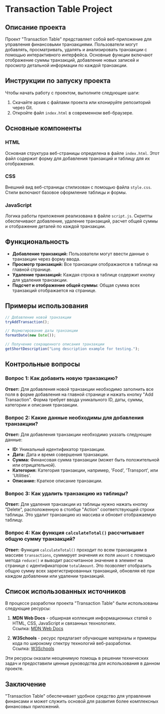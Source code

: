 # Transaction Table Project

## Описание проекта

Проект "Transaction Table" представляет собой веб-приложение для управления финансовыми транзакциями. Пользователи могут добавлять, просматривать, удалять и анализировать транзакции с помощью интерактивного интерфейса. Основные функции включают отображение суммы транзакций, добавление новых записей и просмотр детальной информации по каждой транзакции.

## Инструкции по запуску проекта

Чтобы начать работу с проектом, выполните следующие шаги:

1. Скачайте архив с файлами проекта или клонируйте репозиторий через Git.
2. Откройте файл `index.html` в современном веб-браузере.

## Основные компоненты

### HTML

Основная структура веб-страницы определена в файле `index.html`. Этот файл содержит форму для добавления транзакций и таблицу для их отображения.

### CSS

Внешний вид веб-страницы стилизован с помощью файла `style.css`. Стили включают базовое оформление таблицы и формы.

### JavaScript

Логика работы приложения реализована в файле `script.js`. Скрипты обеспечивают добавление, удаление транзакций, расчет общей суммы и отображение деталей по каждой транзакции.

## Функциональность

- **Добавление транзакций:** Пользователи могут ввести данные о транзакции через форму ввода.
- **Просмотр транзакций:** Все транзакции отображаются в таблице на главной странице.
- **Удаление транзакций:** Каждая строка в таблице содержит кнопку для удаления транзакции.
- **Подсчет и отображение общей суммы:** Общая сумма всех транзакций отображается на странице.

## Примеры использования

```javascript
// Добавление новой транзакции
tryAddTransaction();

// Форматирование даты транзакции
formatDate(new Date());

// Получение сокращенного описания транзакции
getShortDescription("Long description example for testing.");
```


## Контрольные вопросы

### Вопрос 1: Как добавить новую транзакцию?
**Ответ:** Для добавления новой транзакции необходимо заполнить все поля в форме добавления на главной странице и нажать кнопку "Add Transaction". Форма требует ввода уникального ID, даты, суммы, категории и описания транзакции.

### Вопрос 2: Какие данные необходимы для добавления транзакции?
**Ответ:** Для добавления транзакции необходимо указать следующие данные:
- **ID:** Уникальный идентификатор транзакции.
- **Дата:** Дата и время совершения транзакции.
- **Сумма:** Финансовая сумма транзакции (может быть положительной или отрицательной).
- **Категория:** Категория транзакции, например, 'Food', 'Transport', или 'Utilities'.
- **Описание:** Краткое описание транзакции.

### Вопрос 3: Как удалить транзакцию из таблицы?
**Ответ:** Для удаления транзакции из таблицы нужно нажать кнопку "Delete", расположенную в столбце "Action" соответствующей строки таблицы. Это удалит транзакцию из массива и обновит отображаемую таблицу.

### Вопрос 4: Как функция `calculateTotal()` рассчитывает общую сумму транзакций?
**Ответ:** Функция `calculateTotal()` проходит по всем транзакциям в массиве `transactions`, суммирует значения их поля `amount` с помощью метода `reduce()` и выводит рассчитанное значение в элемент на странице с идентификатором `totalAmount`. Это позволяет отобразить общую сумму всех зарегистрированных транзакций, обновляя её при каждом добавлении или удалении транзакций.


## Список использованных источников

В процессе разработки проекта "Transaction Table" были использованы следующие ресурсы:

1. **MDN Web Docs** - обширная коллекция информационных статей о HTML, CSS, JavaScript и связанных технологиях.  
   Ссылка: [MDN Web Docs](https://developer.mozilla.org)

2. **W3Schools** - ресурс предлагает обучающие материалы и примеры кода по широкому спектру технологий веб-разработки.  
   Ссылка: [W3Schools](https://www.w3schools.com)

Эти ресурсы оказали неоценимую помощь в решении технических задач и предоставили ценные руководства для использования в данном проекте.


## Заключение

"Transaction Table" обеспечивает удобное средство для управления финансами и может служить основой для развития более комплексных финансовых приложений.